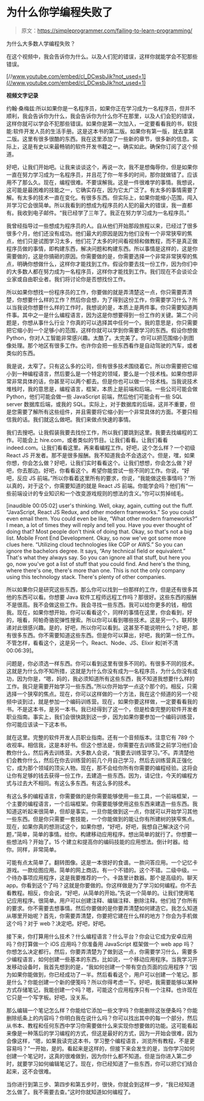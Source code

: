 # 为什么你学编程失败了

> 原文：<https://simpleprogrammer.com/failing-to-learn-programming/>

为什么大多数人学编程失败？

在这个视频中，我会告诉你为什么。以及人们犯的错误，这样你就能学会不犯那些错误。

[//www.youtube.com/embed/cl_DCwsbJik?not_used=1](//www.youtube.com/embed/cl_DCwsbJik?not_used=1)

**视频文字记录**

约翰·桑梅兹:所以如果你是一名程序员，如果你正在学习成为一名程序员，但并不顺利，我会告诉你为什么，我会告诉你为什么你不在那里，以及人们会犯的错误，这样你就可以学会不犯那些错误。如果你是第一次加入，一定要看看我的书，软技能:软件开发人员的生活手册。这是这本书的第二版。如果你有第一版，就去拿第二版。这里有很多很酷的东西。我在这里添加了一些新的章节，很多新的信息。实际上，这是有史以来最畅销的软件开发书籍之一。确实如此。确保你订阅了这个频道。

好吧，让我们开始吧。让我来谈谈这个，再说一次，我不是想侮辱你，但是如果你一直在努力学习成为一名程序员，并且花了你一年多的时间，那你就做错了。应该用不了那么久。现在，编程很难。不要误解我。这是一件很难学的事情。我想说，这可能是最困难的技能之一，它确实存在，因为它太广泛了。有太多的事情需要了解。有太多的技术一直在变化。有很多东西。但实际上，如果你能缩小范围，闯入并学习它会很简单。所以我看到的想成为程序员的人犯的最大的错误，我一直都有。我收到电子邮件。“我已经学了三年了。我正在努力学习成为一名程序员。”

我曾经指导过一些想成为程序员的人。自从他们开始那段旅程以来，已经过了很多很多个月，他们还没有成功。他们最大的原因是因为他们没有一个非常狭窄的焦点，他们只是试图学习太多，他们花了太多的时间看视频和做教程，而不是真正做程序员做的事情，即构建东西，解决问题和构建东西。所以事情是这样的，这是你需要做的，这是你搞砸的原因。你需要做的是，你需要选择一个非常非常狭窄的焦点，明确你想做什么，这样你才能找到工作。假设你要去找一份工作，因为你们中的大多数人都在努力成为一名程序员，这样你才能找到工作。我们现在不会谈论企业家或自由职业者。我们将讨论你是否想找份工作。

所以如果你想找一份程序员的工作，你要做的就是弄清楚这一点，你只需要弄清楚，你想要什么样的工作？然后你会想，为了得到这份工作，你需要学习什么？所以当我说你想要什么样的工作时，我想说的是，本质上是两件事。你只需要知道两件事。其中之一是什么编程语言，因为这是你想要得到一份工作的关键。第二个问题是，你想从事什么行业？你真的可以选择其中任何一个。我的意思是，你只需要把它缩小到一个足够小的范围，这样你就可以学到你需要学习的东西。假设你想做 Python，你对人工智能非常感兴趣。太酷了。太完美了。你可以把范围缩小到图像处理。那个地区有很多工作。也许你会把一些东西看作是自动驾驶的汽车，或者类似的东西。

我是说，太窄了。只有这么多的公司，但有很多技术围绕着它。所以你需要把它缩小到一种编程语言，然后要么是一个特定的领域，要么是一个技术栈。如果你想非常非常具体的话，你甚至可以两个都去。但是你也可以做一个技术栈。当我说技术堆栈时，我的意思是，编程语言，框架，本质上是前端和后端。一些公司可能会做 Python，他们可能会做一些 JavaScript 前端，然后他们可能会有一些 SQL server 数据库后端，或我的 SQL。实际上，对于数据库的后端，这并不重要，但是您需要了解所有这些组件，并且需要将它缩小到一个非常具体的方面。不要只相信我的话。我们就这么做吧。我们来做点快速的事情。

我们去搜吧。让我假装我要去找份工作，所以我们要跳到这里。我要去找编程的工作。可能会上 hire.com，或者类似的节目。让我们看看。让我们看看 indeed.com。让我们看看这里。再来看编程工作。好吧，这个怎么样？一个初级 React JS 开发者。那不是很多报酬。我不知道我会不会选这个。但是，嘿，如果你想，你会怎么做？好吧，让我们实时看看这个。让我们想想，你会怎么做？好吧，你去那边。好吧，你看看这个。希望你能尝试一些不同的工作。你说，“好吧，反应 JS 前端。”所以你看着这里所有的要求，你说，“我能做这些事情吗？”所以真的，对于这个，你需要知道的就是 React JS 前端。你能学会吗？他们有“一些前端设计的专业知识和一个改变游戏规则的想法的含义。”你可以剪掉绒毛。

[inaudible 00:05:02] user's thinking. Well, okay, again, cutting out the fluff. “JavaScript, React JS Redux, and other modern frameworks.” So you could even email them. You could even be like, “What other modern frameworks?” I mean, a lot of times they will reply and tell you. Have you ever thought of doing that? Most people don't think of doing that. Okay, so that's not a big list. Mobile Front End Development. Okay, so now we've got some more clues here. “Utilizing cloud technologies like CGP or AWS.” So you can ignore the bachelors degree. It says, “Any technical field or equivalent.” That's what they always say. So you can ignore all that stuff, but here you go, now you've got a list of stuff that you could find. And here's the thing, where there's one, there's more than one. This is not the only company using this technology stack. There's plenty of other companies.

所以如果你只是研究这些东西，那么你可以找到一份那样的工作，但是还有很多其他的东西可以看。你想要 Java 软件工程师远程工作吗？那很好。这些东西的报酬不是很高。我不会做这些工作。我会寻找一些东西。我可以给你更多的钱，相信我。现在，如果你想开始，你可以看看这个，同样的事情在这里，你会看到，好的，哦看，阿帕奇骆驼弹性搜索。所以你可以看到哪些技术。这是另一个。联邦快递对此很感兴趣。是的，好吧，所以你可以看到。这甚至不能说明什么？好吧，那有很多东西。你不需要知道这些东西。但是你可以算出，好吧，我的第一份工作。不管怎样，看看这个，这是另一个。React、Node、JS、Elixir 和[听不清 00:06:39]。

问题是，你必须选一样东西。你可以看到这里有很多不同的。有很多不同的技术。这就是为什么你不知所措，这就是为什么你没有成为一名程序员，为什么你没有成功，因为你是，“嗯，妈的，我必须知道所有这些东西，我不知道我想要什么样的工作。我只是需要开始学习一些东西。”所以你开始学一点这个那个的。相反，只需选择一个狭窄的焦点。现在，你可以这样做的一个方法，我在这个频道的另一个视频中谈到过，就是参加一个编码训练营。现在，如果你要这样做，一定要看看我的书。不是这本书，是另一本书。我已经得到了这一个，但是检查完整的软件开发者职业指南。事实上，我们会很快跳到这一步，因为如果你要参加一个编码训练营，你可能应该读一下这本书。

就在这里。完整的软件开发人员职业指南。还有一个音频版本。注意它有 789 个收视率。相信我，这是本好书。但这个想法是，你需要在去训练营之前学习他们会教你什么，然后再去训练营。大多数人会说，“我要去训练营学习。”不。弄清楚他们会教你什么，然后在你去训练营的前几个月自己学习，然后去训练营真正强化它，成为那个领域的顶尖人物。现在，那不会给你所有你需要的编程经验。这将会让你有足够的钱去获得一份工作，去建造一些东西。因为，请记住，今天的编程方式与过去大不相同。有这么多东西。有这么多的技术。

有这么多的编程语言，你需要做的是你需要能够使用一些工具，一个前端框架，一个主要的编程语言，一个后端框架。你需要能够使用这些东西来建造一些东西。我知道这听起来很简单，但却是事实。一旦你能做到这一点，你就可以开始学习其他一些东西。但是你只需要一套技能，一个你能做到的能让你有所建树的狭窄焦点。现在，如果你真的想测试这个，如果你想，“好吧，好吧，我想自己解决这个问题，”简单，简单的事情。给你。构建移动应用程序。想出简单的就行了。你想要一些想法吗？开始了。15 个建立和提高你的编码技能的应用想法。倒计时器。给你。同样，非常简单。

可能有点太简单了。翻转图像。这是一本很好的食谱。一款问答应用。一个记忆卡游戏。一款绘图应用。简单的网上商店。有一个不错的。这个不错。二级中级。一个待办事项应用程序，这是我要推荐的一个。卡路里计数器。那个是高级的。聊天 app。你看到这个了吗？这就是你要做的。你这样做是为了学习如何编程。你不去看教程。相反，你会说，“好吧，从简单的开始。”先说一个简单的。让我们使用笔记应用程序。很简单。用户可以创建注释、编辑注释、删除注释。他们给了你所有的要求。你不需要去想事情。然后你要做的是你要弄清楚如何建造它。我怎么知道从哪里开始呢？首先，你需要弄清楚，你要把它建在什么样的地方？你会为手机做这个吗？对于 web？决定吧。好吧，好吧。

接下来，你打算用什么技术？什么编程语言？什么平台？你会让它成为安卓应用吗？你打算做一个 iOS 应用吗？你准备用 JavaScript 框架做一个 web app 吗？你想怎么决定都行。然后，你要弄清楚为了做到这一点，你需要学习什么，需要多少编程语言，如何创建一些基本的东西，比如说，一个移动应用程序。当我学习开发移动设备时，我首先想到的是，“我如何创建一个带有空白页面的应用程序？”因为如果你能做到，你已经成功了一半。然后看看这个，用户可以创建一个笔记。那是什么？你能创建一个新的便笺吗？所以你得考虑一下。好吧，我需要能够以某种方式存储笔记，我能创建一个吗？嗯，可能这个应用程序只有一个注释。也许现在它只是一个写字板。好吧，没关系。

那么编辑一个笔记怎么样？你能给它添加一些文字吗？你能删除这张便条吗？你能删除纸条上的内容吗？你明白我在说什么吗？你可以找出其中的每一个部分，然后从书本、教程和任何东西中学习你需要做什么来实现你想要做的功能。这可能看起来像是一种落后的学习编程的方式，但这是最好的方式，因为一开始会很难，因为会像这样，“嗯，如果我读完这本书，学习整个编程语言，浏览所有教程，不是更容易吗？”一开始，是的。看起来是这样的，但接下来会发生的是，当你学习如何创建一个笔记时，这真的很难做到，因为你什么都不知道。但是当你进入第二步时，就要学习如何编辑笔记了。现在，你已经知道了一些东西，你可以把它们结合起来，这不会很难。

当你进行到第三步、第四步和第五步时，很快，你就会到这样一步，“我已经知道怎么做了。我不需要去查。”这时你就知道如何编程了。